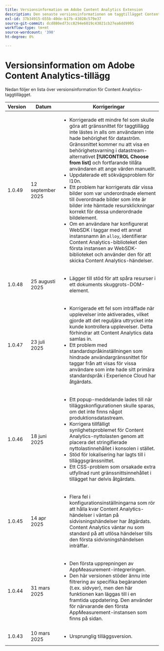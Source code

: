 ```yaml
---
title: Versionsinformation om Adobe Content Analytics Extension
description: Den senaste versionsinformationen om taggtillägget Content Analytics i Adobe Experience Platform.
exl-id: 37b34915-655b-40de-b17b-43028c579e37
source-git-commit: dcd880ed73cc8294e6019c43021cb27ea6dd9995
workflow-type: tm+mt
source-wordcount: '398'
ht-degree: 0%

---
```


# Versionsinformation om Adobe Content Analytics-tillägg

Nedan följer en lista över versionsinformation för Content Analytics-taggtillägget.

| Version | Datum | Korrigeringar |
|---|---|---|
| 1.0.49 | 12 september 2025 | <ul><li>Korrigerade ett mindre fel som skulle göra att gränssnittet för taggtillägg inte lästes in alls om användaren inte hade behörighet för dataström. Gränssnittet kommer nu att visa en behörighetsvarning i datastream-alternativet **[!UICONTROL Choose from list]** och fortfarande tillåta användaren att ange värden manuellt.</li><li>Uppdaterade ett sökvägsproblem för l10n.</li><li>Ett problem har korrigerats där vissa bilder som var underordnade element till överordnade bilder som inte är bilder inte hämtade resursklickningar korrekt för dessa underordnade bildelement.</li><li>Om en användare har konfigurerat WebSDK i taggar med ett annat instansnamn än `alloy`, identifierar Content Analytics-biblioteket den första instansen av WebSDK-biblioteket och använder den för att skicka Content Analytics-händelser.</li></ul> |
| 1.0.48 | 25 augusti 2025 | <ul><li>Lägger till stöd för att spåra resurser i ett dokuments skuggrots-DOM-element.</li></ul> |
| 1.0.47 | 23 juli 2025 | <ul><li>Korrigerade ett fel som inträffade när upplevelser inte aktiverades, vilket gjorde att det reguljära uttrycket inte kunde kontrollera upplevelser. Detta förhindrar att Content Analytics data samlas in.</li><li>Ett problem med standardspråkinställningen som hindrade användargränssnittet för taggar från att visas för vissa användare som inte hade sitt primära standardspråk i Experience Cloud har åtgärdats.</li></ul> |
| 1.0.46 | 18 juni 2025 | <ul><li>Ett popup-meddelande lades till när tilläggskonfigurationen skulle sparas, om det inte finns något produktionsdatastream.</li><li>Korrigera tillfälligt synlighetsproblemet för Content Analytics-nyttolasten genom att placera det stringifierade nyttolastinnehållet i konsolen i stället.</li><li>Stöd för lokalisering har lagts till i tilläggsgränssnittet.</li><li>Ett CSS-problem som orsakade extra utfyllnad runt gränssnittsinnehållet i tillägget har delvis åtgärdats.</li></ul> |
| 1.0.45 | 14 apr 2025 | <ul><li>Flera fel i konfigurationsinställningarna som rör att hålla kvar Content Analytics-händelser i väntan på sidvisningshändelser har åtgärdats. Content Analytics väntar nu som standard på att utlösa händelser tills den första sidvisningshändelsen inträffar.</li></ul> |
| 1.0.44 | 31 mars 2025 | <ul><li>Den första upprepningen av AppMeasurement-integreringen.</li><li>Den här versionen stöder ännu inte filtrering av specifika begäranden (t.ex. sidvyer), men den här funktionen kan läggas till i en framtida uppdatering. Den använder för närvarande den första AppMeasurement-instansen som finns på sidan.</li></ul> |
| 1.0.43 | 10 mars 2025 | <ul><li>Ursprunglig tilläggsversion.</li></ul> |
